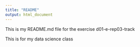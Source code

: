 ```yaml
---
title: "README"
output: html_document
---
```


This is my README.md file for the exercise d01-e-rep03-track 

This is for my data science class